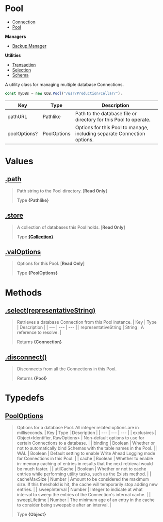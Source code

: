 
# Pool

* [Connection](https://github.com/QSmally/QDB/blob/v4/Documentation/Connection.md)
* [Pool](https://github.com/QSmally/QDB/blob/v4/Documentation/Pool.md)

**Managers**
* [Backup Manager](https://github.com/QSmally/QDB/blob/v4/Documentation/Manager.md)

**Utilities**
* [Transaction](https://github.com/QSmally/QDB/blob/v4/Documentation/Transaction.md)
* [Selection](https://github.com/QSmally/QDB/blob/v4/Documentation/Selection.md)
* [Schema](https://github.com/QSmally/QDB/blob/v4/Documentation/Schema.md)

A utility class for managing multiple database Connections.
```js
const myDBs = new QDB.Pool("/usr/Production/Cellar/");
```

| Key | Type | Description |
| --- | --- | --- |
| pathURL | Pathlike | Path to the database file or directory for this Pool to operate. |
| poolOptions? | PoolOptions | Options for this Pool to manage, including separate Connection options. |



# Values
## [.path](https://github.com/QSmally/QDB/blob/v4/lib/Connections/Pool.js#L16)
> Path string to the Pool directory. [**Read Only**]
>
> Type **{Pathlike}**

## [.store](https://github.com/QSmally/QDB/blob/v4/lib/Connections/Pool.js#L27)
> A collection of databases this Pool holds. [**Read Only**]
>
> Type **[{Collection}](https://github.com/QSmally/Qulity/blob/master/Documentation/Collection.md)**

## [.valOptions](https://github.com/QSmally/QDB/blob/v4/lib/Connections/Pool.js#L39)
> Options for this Pool. [**Read Only**]
>
> Type **{PoolOptions}**

# Methods
## [.select(representativeString)](https://github.com/QSmally/QDB/blob/v4/lib/Connections/Pool.js#L67)
> Retrieves a database Connection from this Pool instance.
> | Key | Type | Description |
> | --- | --- | --- |
> | representativeString | String | A reference to resolve. |
>
> Returns **{Connection}** 

## [.disconnect()](https://github.com/QSmally/QDB/blob/v4/lib/Connections/Pool.js#L76)
> Disconnects from all the Connections in this Pool.
>
> Returns **{Pool}** 

# Typedefs
## [PoolOptions](https://github.com/QSmally/QDB/blob/v4/lib/Connections/Pool.js#L91)
> Options for a database Pool. All integer related options are in milliseconds. 
> | Key | Type | Description |
> | --- | --- | --- |
> | exclusives | Object<Identifier, RawOptions> | Non-default options to use for certain Connections to a database. |
> | binding | Boolean | Whether or not to automatically bind Schemas with the table names in the Pool. |
> | WAL | Boolean | Default setting to enable Write Ahead Logging mode for Connections in this Pool. |
> | cache | Boolean | Whether to enable in-memory caching of entries in results that the next retrieval would be much faster. |
> | utilCache | Boolean | Whether or not to cache entries while performing utility tasks, such as the Exists method. |
> | cacheMaxSize | Number | Amount to be considered the maximum size. If this threshold is hit, the cache will temporarily stop adding new entries. |
> | sweepInterval | Number | Integer to indicate at what interval to sweep the entries of the Connection's internal cache. |
> | sweepLifetime | Number | The minimum age of an entry in the cache to consider being sweepable after an interval. |
>
> Type **{Object}**
